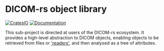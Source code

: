 # DICOM-rs object library

[![CratesIO](https://img.shields.io/crates/v/dicom-object.svg)](https://crates.io/crates/dicom-object)
[![Documentation](https://docs.rs/dicom-object/badge.svg)](https://docs.rs/dicom-object)

This sub-project is directed at users of the DICOM-rs ecosystem. It provides a high-level
abstraction to DICOM objects, enabling objects to be retrieved from files or
['readers'](https://doc.rust-lang.org/std/io/trait.Read.html), and then analysed as a tree
of attributes.
